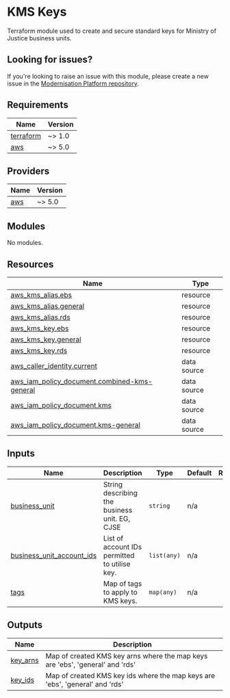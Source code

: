 # KMS Keys

Terraform module used to create and secure standard keys for Ministry of Justice business units.

## Looking for issues?
If you're looking to raise an issue with this module, please create a new issue in the [Modernisation Platform repository](https://github.com/ministryofjustice/modernisation-platform/issues).

<!-- BEGIN_TF_DOCS -->
## Requirements

| Name | Version |
|------|---------|
| <a name="requirement_terraform"></a> [terraform](#requirement\_terraform) | ~> 1.0 |
| <a name="requirement_aws"></a> [aws](#requirement\_aws) | ~> 5.0 |

## Providers

| Name | Version |
|------|---------|
| <a name="provider_aws"></a> [aws](#provider\_aws) | ~> 5.0 |

## Modules

No modules.

## Resources

| Name | Type |
|------|------|
| [aws_kms_alias.ebs](https://registry.terraform.io/providers/hashicorp/aws/latest/docs/resources/kms_alias) | resource |
| [aws_kms_alias.general](https://registry.terraform.io/providers/hashicorp/aws/latest/docs/resources/kms_alias) | resource |
| [aws_kms_alias.rds](https://registry.terraform.io/providers/hashicorp/aws/latest/docs/resources/kms_alias) | resource |
| [aws_kms_key.ebs](https://registry.terraform.io/providers/hashicorp/aws/latest/docs/resources/kms_key) | resource |
| [aws_kms_key.general](https://registry.terraform.io/providers/hashicorp/aws/latest/docs/resources/kms_key) | resource |
| [aws_kms_key.rds](https://registry.terraform.io/providers/hashicorp/aws/latest/docs/resources/kms_key) | resource |
| [aws_caller_identity.current](https://registry.terraform.io/providers/hashicorp/aws/latest/docs/data-sources/caller_identity) | data source |
| [aws_iam_policy_document.combined-kms-general](https://registry.terraform.io/providers/hashicorp/aws/latest/docs/data-sources/iam_policy_document) | data source |
| [aws_iam_policy_document.kms](https://registry.terraform.io/providers/hashicorp/aws/latest/docs/data-sources/iam_policy_document) | data source |
| [aws_iam_policy_document.kms-general](https://registry.terraform.io/providers/hashicorp/aws/latest/docs/data-sources/iam_policy_document) | data source |

## Inputs

| Name | Description | Type | Default | Required |
|------|-------------|------|---------|:--------:|
| <a name="input_business_unit"></a> [business\_unit](#input\_business\_unit) | String describing the business unit. EG, CJSE | `string` | n/a | yes |
| <a name="input_business_unit_account_ids"></a> [business\_unit\_account\_ids](#input\_business\_unit\_account\_ids) | List of account IDs permitted to utilise key. | `list(any)` | n/a | yes |
| <a name="input_tags"></a> [tags](#input\_tags) | Map of tags to apply to KMS keys. | `map(any)` | n/a | yes |

## Outputs

| Name | Description |
|------|-------------|
| <a name="output_key_arns"></a> [key\_arns](#output\_key\_arns) | Map of created KMS key arns where the map keys are 'ebs', 'general' and 'rds' |
| <a name="output_key_ids"></a> [key\_ids](#output\_key\_ids) | Map of created KMS key ids where the map keys are 'ebs', 'general' and 'rds' |
<!-- END_TF_DOCS -->